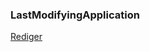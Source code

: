 ### LastModifyingApplication

[Rediger](https://github.com/FMDatahub/DataDictionary/tree/main/Properties/Administratively/LastModifyingApplication)

